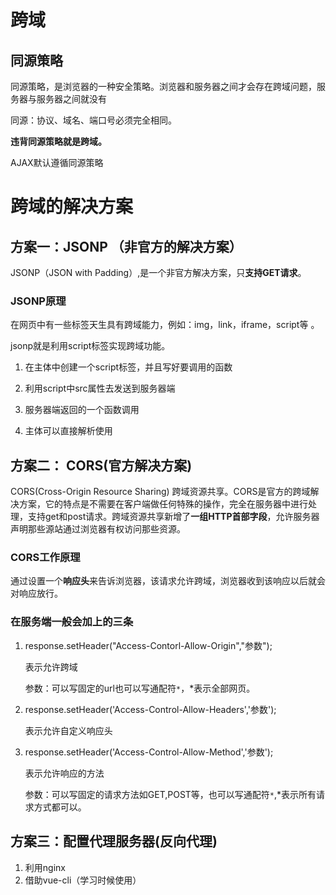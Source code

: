 # 跨域

## 同源策略

同源策略，是浏览器的一种安全策略。浏览器和服务器之间才会存在跨域问题，服务器与服务器之间就没有

同源：协议、域名、端口号必须完全相同。

**违背同源策略就是跨域。**

AJAX默认遵循同源策略

# 跨域的解决方案

## 方案一：JSONP （非官方的解决方案）

JSONP（JSON with Padding）,是一个非官方解决方案，只**支持GET请求**。

### JSONP原理

在网页中有一些标签天生具有跨域能力，例如：img，link，iframe，script等 。

jsonp就是利用script标签实现跨域功能。



1. 在主体中创建一个script标签，并且写好要调用的函数

2. 利用script中src属性去发送到服务器端
3. 服务器端返回的一个函数调用
4. 主体可以直接解析使用



## 方案二： CORS(官方解决方案)

CORS(Cross-Origin Resource Sharing) 跨域资源共享。CORS是官方的跨域解决方案，它的特点是不需要在客户端做任何特殊的操作，完全在服务器中进行处理，支持get和post请求。跨域资源共享新增了**一组HTTP首部字段**，允许服务器声明那些源站通过浏览器有权访问那些资源。

### CORS工作原理

通过设置一个**响应头**来告诉浏览器，该请求允许跨域，浏览器收到该响应以后就会对响应放行。

### 在服务端一般会加上的三条

1. response.setHeader("Access-Contorl-Allow-Origin","参数"); 

   表示允许跨域

   参数：可以写固定的url也可以写通配符`*`，*表示全部网页。

   

2. response.setHeader('Access-Control-Allow-Headers','参数');

   表示允许自定义响应头

   

3. response.setHeader('Access-Control-Allow-Method','参数');

   表示允许响应的方法

   参数：可以写固定的请求方法如GET,POST等，也可以写通配符`*`,*表示所有请求方式都可以。

## 方案三：配置代理服务器(反向代理)

1. 利用nginx
2. 借助vue-cli（学习时候使用）

